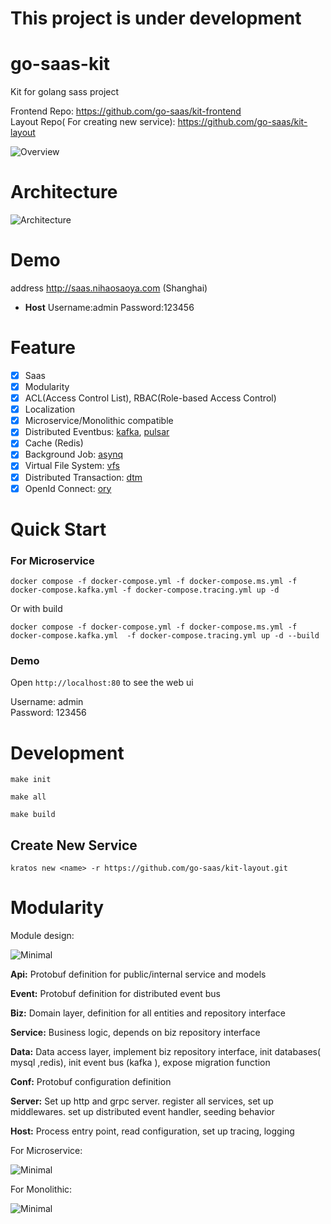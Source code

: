 # This project is under development

# go-saas-kit

Kit for golang sass project

Frontend Repo: https://github.com/go-saas/kit-frontend  
Layout Repo( For creating new service): https://github.com/go-saas/kit-layout

![Overview](https://github.com/go-saas/kit/blob/main/docs/en-US/overview.png?raw=true)

# Architecture
![Architecture](https://github.com/go-saas/kit/blob/main/docs/go-saas-kit.drawio.png?raw=true)

# Demo 

address http://saas.nihaosaoya.com (Shanghai)

- **Host** Username:admin  Password:123456


# Feature

* [x] Saas
* [x] Modularity
* [x] ACL(Access Control List), RBAC(Role-based Access Control)
* [x] Localization
* [x] Microservice/Monolithic compatible
* [x] Distributed Eventbus: [kafka](https://kafka.apache.org/), [pulsar](https://pulsar.apache.org/)
* [x] Cache (Redis)
* [x] Background Job: [asynq](https://github.com/hibiken/asynq)
* [x] Virtual File System: [vfs](https://github.com/goxiaoy/vfs)
* [x] Distributed Transaction: [dtm](https://dtm.pub/)
* [x] OpenId Connect: [ory](https://www.ory.sh/)

# Quick Start

### For Microservice

```
docker compose -f docker-compose.yml -f docker-compose.ms.yml -f docker-compose.kafka.yml -f docker-compose.tracing.yml up -d
```

Or with build
```
docker compose -f docker-compose.yml -f docker-compose.ms.yml -f docker-compose.kafka.yml  -f docker-compose.tracing.yml up -d --build
```

### Demo

Open `http://localhost:80` to see the web ui

Username: admin  
Password: 123456

# Development

```shell
make init
```
```shell
make all
```
```shell
make build
```

## Create New Service

```shell
kratos new <name> -r https://github.com/go-saas/kit-layout.git
```


# Modularity

Module design: 

![Minimal](https://github.com/go-saas/kit/blob/main/docs/minimal-module-design.drawio.png?raw=true)


**Api:** Protobuf definition for public/internal service and models

**Event:** Protobuf definition for distributed event bus

**Biz:** Domain layer, definition for all entities and repository interface

**Service:** Business logic, depends on biz repository interface

**Data:** Data access layer, implement biz repository interface, init databases( mysql ,redis), init event bus (kafka ), expose migration function

**Conf:** Protobuf configuration definition

**Server:** Set up http and grpc server. register all services, set up middlewares. set up distributed  event handler, seeding behavior

**Host:** Process entry point, read configuration, set up tracing, logging



For Microservice:

![Minimal](https://github.com/go-saas/kit/blob/main/docs/microservice.drawio.png?raw=true)



For Monolithic:

![Minimal](https://github.com/go-saas/kit/blob/main/docs/monolithic.drawio.png?raw=true)
